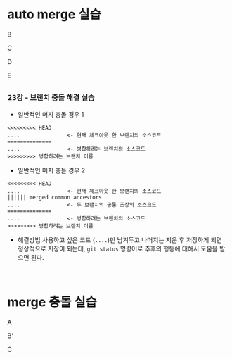 # auto merge 실습

B

C

D

E

##

### 23강 - 브랜치 충돌 해결 실습

- 일반적인 머지 충돌 경우 1

```
<<<<<<<<< HEAD
....               <- 현재 체크아웃 한 브랜치의 소스코드
==============
....               <- 병합하려는 브랜치의 소스코드
>>>>>>>>> 병합하려는 브랜치 이름
```

- 일반적인 머지 충돌 경우 2
```
<<<<<<<<< HEAD
....               <- 현재 체크아웃 한 브랜치의 소스코드
|||||| merged common ancestors
....               <- 두 브랜치의 공통 조상의 소스코드
==============
....               <- 병합하려는 브랜치의 소스코드
>>>>>>>>> 병합하려는 브랜치 이름
```

- 해결방법
사용하고 싶은 코드 (`....`)만 남겨두고 나머지는 지운 후 저장하게 되면 정상적으로 저장이 되는데, `git status` 명령어로 추후의 행동에 대해서 도움을 받으면 된다.

<br>

# merge 충돌 실습

A

B'

C
